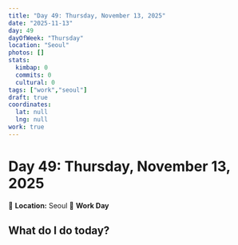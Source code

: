 ```yaml
---
title: "Day 49: Thursday, November 13, 2025"
date: "2025-11-13"
day: 49
dayOfWeek: "Thursday"
location: "Seoul"
photos: []
stats:
  kimbap: 0
  commits: 0
  cultural: 0
tags: ["work","seoul"]
draft: true
coordinates:
  lat: null
  lng: null
work: true
---
```

# Day 49: Thursday, November 13, 2025

📍 **Location:** Seoul
💼 **Work Day**

## What do I do today?


